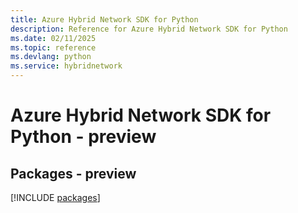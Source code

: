 ```yaml
---
title: Azure Hybrid Network SDK for Python
description: Reference for Azure Hybrid Network SDK for Python
ms.date: 02/11/2025
ms.topic: reference
ms.devlang: python
ms.service: hybridnetwork
---
```

# Azure Hybrid Network SDK for Python - preview
## Packages - preview
[!INCLUDE [packages](hybrid-network-index.md)]
